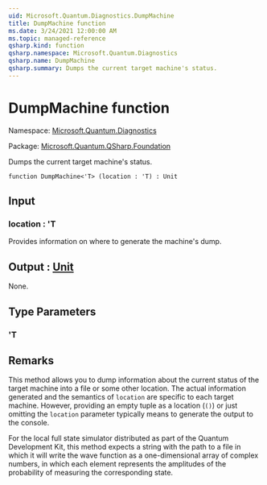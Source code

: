 ```yaml
---
uid: Microsoft.Quantum.Diagnostics.DumpMachine
title: DumpMachine function
ms.date: 3/24/2021 12:00:00 AM
ms.topic: managed-reference
qsharp.kind: function
qsharp.namespace: Microsoft.Quantum.Diagnostics
qsharp.name: DumpMachine
qsharp.summary: Dumps the current target machine's status.
---
```


# DumpMachine function

Namespace: [Microsoft.Quantum.Diagnostics](xref:Microsoft.Quantum.Diagnostics)

Package: [Microsoft.Quantum.QSharp.Foundation](https://nuget.org/packages/Microsoft.Quantum.QSharp.Foundation)


Dumps the current target machine's status.

```qsharp
function DumpMachine<'T> (location : 'T) : Unit
```


## Input

### location : 'T

Provides information on where to generate the machine's dump.



## Output : [Unit](xref:microsoft.quantum.lang-ref.unit)

None.

## Type Parameters

### 'T



## Remarks

This method allows you to dump information about the current status of thetarget machine into a file or some other location.The actual information generated and the semantics of `location`are specific to each target machine. However, providing an empty tuple as a location (`()`)or just omitting the `location` parameter typically means to generate the output to the console.For the local full state simulator distributed as part of theQuantum Development Kit, this method  expects a string withthe path to a file in which it will write the wave function as aone-dimensional array of complex numbers, in which each element representsthe amplitudes of the probability of measuring the corresponding state.